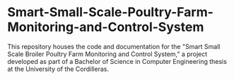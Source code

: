 # Smart-Small-Scale-Poultry-Farm-Monitoring-and-Control-System
This repository houses the code and documentation for the "Smart Small Scale Broiler Poultry Farm Monitoring and Control System," a project developed as part of a Bachelor of Science in Computer Engineering thesis at the University of the Cordilleras.
